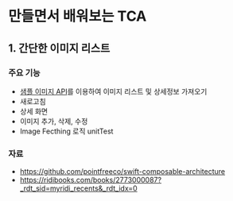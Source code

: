 # 만들면서 배워보는 TCA

## 1. 간단한 이미지 리스트
### 주요 기능
- [샘플 이미지 API](https://picsum.photos/)를 이용하여 이미지 리스트 및 상세정보 가져오기
- 새로고침
- 상세 화면
- 이미지 추가, 삭제, 수정
- Image Fecthing 로직 unitTest

### 자료 
- https://github.com/pointfreeco/swift-composable-architecture
- https://ridibooks.com/books/2773000087?_rdt_sid=myridi_recents&_rdt_idx=0
